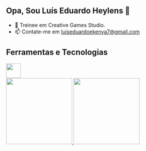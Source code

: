 ## Opa, Sou Luís Eduardo Heylens 👋

- 🔭 Treinee em Creative Games Studio.
- 📫 Contate-me em luiseduardoekenya7@gmail.com

## Ferramentas e Tecnologias
<img loading="lazy" src="https://cdn.jsdelivr.net/gh/devicons/devicon/icons/git/git-original.svg" width="40" height="40"/>


<div>
<a href="https://github.com/seu-usuário-aqui">
<img loading="lazy" height="180em" src="https://github-readme-stats.vercel.app/api/top-langs/?username=dudu1337&layout=compact&langs_count=7&theme=dracula"/>
<img loading="lazy" height="180em" src="https://github-readme-stats.vercel.app/api?username=dudu1337&show_icons=true&theme=dracula&include_all_commits=true&count_private=true"/>
</div>
